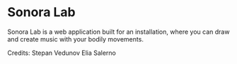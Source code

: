 # Sonora Lab

Sonora Lab is a web application built for an installation, where you can draw and create music with your bodily movements. 

Credits:
Stepan Vedunov
Elia Salerno
